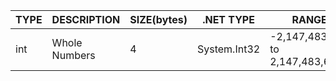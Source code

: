 |TYPE         | DESCRIPTION | SIZE(bytes) | .NET TYPE   | RANGE       |     
|-------------|-------------|-------------|-------------|-------------|
|int          |Whole Numbers|4            |System.Int32 |-2,147,483,648 to 2,147,483,647 |
